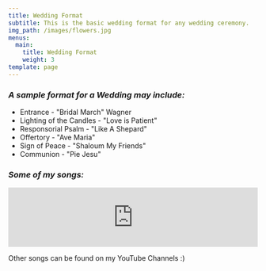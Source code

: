 ```yaml
---
title: Wedding Format
subtitle: This is the basic wedding format for any wedding ceremony.
img_path: /images/flowers.jpg
menus:
  main:
    title: Wedding Format
    weight: 3
template: page
---
```

### *A sample format for a Wedding may include:*

* Entrance - "Bridal March" Wagner
* Lighting of the Candles - "Love is Patient"
* Responsorial Psalm - "Like A Shepard"
* Offertory - "Ave Maria"
* Sign of Peace - "Shaloum My Friends"
* Communion - "Pie Jesu"

### *Some of my songs:*

<iframe style="border: 0; width: 100%; height: 120px;" src="https://bandcamp.com/EmbeddedPlayer/album=2150840922/size=large/bgcol=ffffff/linkcol=0687f5/tracklist=false/artwork=small/transparent=true/" seamless><a href="http://mariehogan.bandcamp.com/album/marie-hogan-songs">Marie Hogan Songs by Marie Hogan</a></iframe>



Other songs can be found on my YouTube Channels :)
